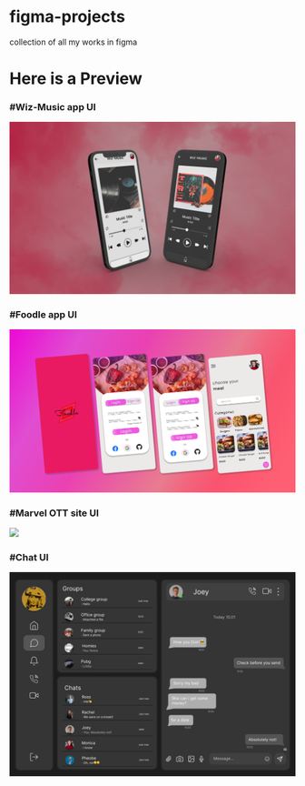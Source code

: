 # figma-projects
collection of all my works in figma

# Here is a Preview
### #Wiz-Music app UI
<img src="https://github.com/sauravgautam320/figma-projects/blob/main/wizmusic/wizmusic.png">

### #Foodle app UI
<img src="https://github.com/sauravgautam320/figma-projects/blob/main/food_order/foodle.png">

### #Marvel OTT site UI
<img src="https://github.com/sauravgautam320/figma-projects/blob/main/ott%20site/marvel-ott.png">

### #Chat UI
<img src="https://github.com/sauravgautam320/figma-projects/blob/main/chat-ui/chat-ui.png">
